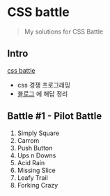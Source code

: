# CSS battle
> My solutions for CSS Battle
## Intro
[css battle](https://cssbattle.dev/)
- css 경쟁 프로그래밍
- [블로그](https://ggarden.tistory.com/) 에 해답 정리
## Battle #1 - Pilot Battle
1. Simply Square
2. Carrom
3. Push Button
4. Ups n Downs
5. Acid Rain
6. Missing Slice
7. Leafy Trail
8. Forking Crazy